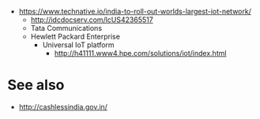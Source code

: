 - https://www.technative.io/india-to-roll-out-worlds-largest-iot-network/
  - http://idcdocserv.com/lcUS42365517
  - Tata Communications
  - Hewlett Packard Enterprise
    - Universal IoT platform
      - http://h41111.www4.hpe.com/solutions/iot/index.html

# See also

- http://cashlessindia.gov.in/

